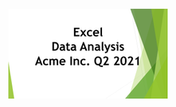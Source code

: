 ![Data Analysis](https://github.com/CyclopeLab/Portfolio/blob/main/Data%20Analysis/Images/Excel%20Data%20Analysys_SM.png)
